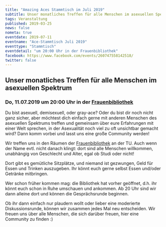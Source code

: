 ```yaml
---
title: "Amazing Aces Stammtisch im Juli 2019"
subtitle: Unser monatliches Treffen für alle Menschen im asexuellen Spektrum
tags: Veranstaltung
published: 2019-03-25
news: false
nometa: true
eventdate: 2019-07-11
eventname: "Ace-Stammtisch Juli 2019"
eventtype: "Stammtisch"
eventdetail: "um 20:00 Uhr in der Frauenbibliothek"
facebook: https://www.facebook.com/events/260747558142518/
twitter: false
---
```


## Unser monatliches Treffen für alle Menschen im asexuellen Spektrum

### Do, 11.07.2019 um 20:00 Uhr in der [Frauenbibliothek](https://www.frauenbib-bs.de)

Du bist asexuell, demisexuell, oder gray-ace?
Oder du bist dir noch nicht ganz sicher, aber möchtest dich einfach gerne mit anderen Menschen des asexuellen Spektrums treffen und gemeinsam über eure Erfahrungen mit einer Welt sprechen, in der Asexualität noch viel zu oft unsichtbar gemacht wird?
Dann komm vorbei und lasst uns eine große Community werden!

Wir treffen uns in den Räumen der [Frauenbibliothek](https://www.frauenbib-bs.de) an der TU. Auch wenn der Name evtl. nicht danach klingt: dort sind alle Menschen willkommen, unabhängig von Geschlecht und Alter, egal ob Studi oder nicht!

Dort gibt es gemütliche Sitzplätze, und niemand ist gezwungen, Geld für Essen und Trinken auszugeben. Ihr könnt euch gerne selbst Essen und/oder Getränke mitbringen.

Wer schon früher kommen mag: die Bibliothek hat vorher geöffnet, d.h. ihr könnt euch schon in Ruhe umschauen und ankommen. Ab 20 Uhr sind wir dann alleine dort und können die Gesprächsrunde beginnen.

Ob ihr dann einfach nur plaudern wollt oder lieber eine moderierte Diskussionsrunde, können wir zusammen jedes Mal neu entscheiden. Wir freuen uns über alle Menschen, die sich darüber freuen, hier eine Community zu finden :)
